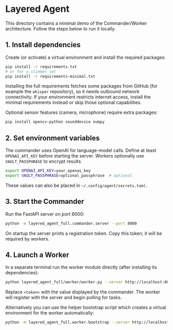 # Layered Agent

This directory contains a minimal demo of the Commander/Worker architecture. Follow the steps below to run it locally.

## 1. Install dependencies

Create (or activate) a virtual environment and install the required packages:

```bash
pip install -r requirements.txt
# or for a slimmer set
pip install -r requirements-minimal.txt
```
Installing the full requirements fetches some packages from GitHub (for
example the `whisper` repository), so it needs outbound network
connectivity. If your environment restricts internet access, install the
minimal requirements instead or skip those optional capabilities.

Optional sensor features (camera, microphone) require extra packages:

```bash
pip install opencv-python sounddevice numpy
```

## 2. Set environment variables

The commander uses OpenAI for language-model calls. Define at least `OPENAI_API_KEY` before starting the server. Workers optionally use `VAULT_PASSPHRASE` to encrypt results.

```bash
export OPENAI_API_KEY=your_openai_key
export VAULT_PASSPHRASE=optional_passphrase  # optional
```

These values can also be placed in `~/.config/agent/secrets.toml`.

## 3. Start the Commander

Run the FastAPI server on port 8000:

```bash
python -m layered_agent_full.commander.server --port 8000
```

On startup the server prints a registration token. Copy this token; it will be required by workers.

## 4. Launch a Worker

In a separate terminal run the worker module directly (after installing its dependencies):

```bash
python layered_agent_full/worker/worker.py --server http://localhost:8000 --layer L-3 --token <token>
```

Replace `<token>` with the value displayed by the commander. The worker will register with the server and begin polling for tasks.

Alternatively you can use the helper bootstrap script which creates a virtual environment for the worker automatically:

```bash
python -m layered_agent_full.worker.bootstrap --server http://localhost:8000 --token <token>
```

